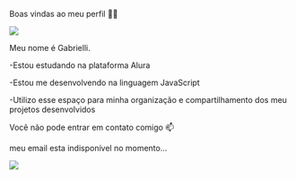 Boas vindas ao meu perfil 🌷💟


![](https://media.tenor.com/Rgi_FYG-YJgAAAAM/v-v-bts.gif)




Meu nome é Gabrielli.

-Estou estudando na plataforma Alura

-Estou me desenvolvendo na linguagem JavaScript

-Utilizo esse espaço para minha organização e compartilhamento dos meu projetos desenvolvidos

Você não pode entrar em contato comigo 📫

meu email esta indisponível no momento...
 
 
 
 
![](https://media.tenor.com/ihCAFIXqPEgAAAAM/cry.gif)

